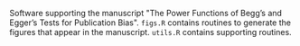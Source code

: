 Software supporting the manuscript "The Power Functions of Begg’s and Egger’s Tests for Publication Bias". ```figs.R``` contains routines to generate the figures that appear in the manuscript. ```utils.R``` contains supporting routines.
